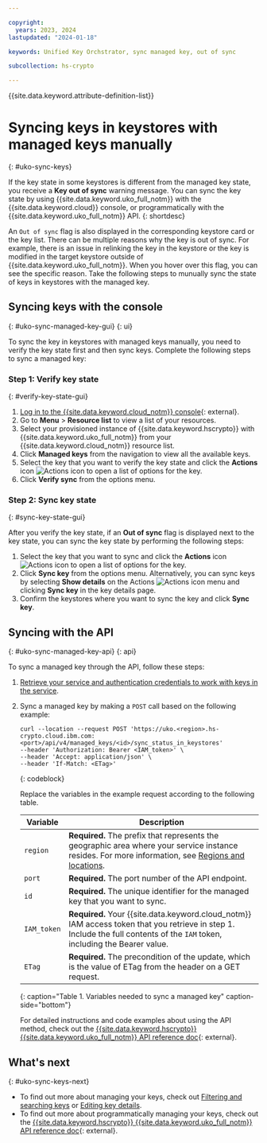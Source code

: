 ```yaml
---

copyright:
  years: 2023, 2024
lastupdated: "2024-01-18"

keywords: Unified Key Orchstrator, sync managed key, out of sync

subcollection: hs-crypto

---
```


{{site.data.keyword.attribute-definition-list}}




# Syncing keys in keystores with managed keys manually
{: #uko-sync-keys}

If the key state in some keystores is different from the managed key state, you receive a **Key out of sync** warning message. You can sync the key state by using {{site.data.keyword.uko_full_notm}} with the {{site.data.keyword.cloud}} console, or programmatically with the {{site.data.keyword.uko_full_notm}} API.
{: shortdesc}

An `Out of sync` flag is also displayed in the corresponding keystore card or the key list. There can be multiple reasons why the key is out of sync. For example, there is an issue in relinking the key in the keystore or the key is modified in the target keystore outside of {{site.data.keyword.uko_full_notm}}. When you hover over this flag, you can see the specific reason. Take the following steps to munually sync the state of keys in keystores with the managed key.


## Syncing keys with the console
{: #uko-sync-managed-key-gui}
{: ui}

To sync the key in keystores with managed keys manually, you need to verify the key state first and then sync keys. Complete the following steps to sync a managed key:

### Step 1: Verify key state
{: #verify-key-state-gui}

1. [Log in to the {{site.data.keyword.cloud_notm}} console](https://cloud.ibm.com/login){: external}.
2. Go to **Menu** &gt; **Resource list** to view a list of your resources.
3. Select your provisioned instance of {{site.data.keyword.hscrypto}} with {{site.data.keyword.uko_full_notm}} from your {{site.data.keyword.cloud_notm}} resource list.
4. Click **Managed keys** from the navigation to view all the available keys.
5. Select the key that you want to verify the key state and click the **Actions** icon ![Actions icon](../icons/action-menu-icon.svg "Actions") to open a list of options for the key.
6. Click **Verify sync** from the options menu. 

### Step 2: Sync key state
{: #sync-key-state-gui}

After you verify the key state, if an **Out of sync** flag is displayed next to the key state, you can sync the key state by performing the following steps:

1. Select the key that you want to sync and click the **Actions** icon ![Actions icon](../icons/action-menu-icon.svg "Actions") to open a list of options for the key.
2. Click **Sync key** from the options menu. Alternatively, you can sync keys by selecting **Show details** on the Actions ![Actions icon](../icons/action-menu-icon.svg "Actions") menu and clicking **Sync key** in the key details page. 
3. Confirm the keystores where you want to sync the key and click **Sync key**.


## Syncing with the API
{: #uko-sync-managed-key-api}
{: api}

To sync a managed key through the API, follow these steps:

1. [Retrieve your service and authentication credentials to work with keys in the service](/docs/hs-crypto?topic=hs-crypto-set-up-uko-api).
   
2. Sync a managed key by making a `POST` call based on the following example:

    ```
    curl --location --request POST 'https://uko.<region>.hs-crypto.cloud.ibm.com:<port>/api/v4/managed_keys/<id>/sync_status_in_keystores' 
    --header 'Authorization: Bearer <IAM_token>' \
    --header 'Accept: application/json' \
    --header 'If-Match: <ETag>'
    ```
    {: codeblock}

    Replace the variables in the example request according to the following table.

    | Variable | Description |
    | --- | --- |
    | `region` | **Required.** The prefix that represents the geographic area where your service instance resides. For more information, see [Regions and locations](/docs/hs-crypto?topic=hs-crypto-regions). |
    | `port` | **Required.** The port number of the API endpoint. |
    | `id` | **Required.** The unique identifier for the managed key that you want to sync. |
    | `IAM_token` | **Required.** Your {{site.data.keyword.cloud_notm}} IAM access token that you retrieve in step 1. Include the full contents of the `IAM` token, including the Bearer value. |
    | `ETag` | **Required.** The precondition of the update, which is the value of ETag from the header on a GET request. |
    {: caption="Table 1. Variables needed to sync a managed key" caption-side="bottom"}

    For detailed instructions and code examples about using the API method, check out the [{{site.data.keyword.hscrypto}} {{site.data.keyword.uko_full_notm}} API reference doc](/apidocs/uko#sync-managed-key){: external}.

## What's next
{: #uko-sync-keys-next}

- To find out more about managing your keys, check out [Filtering and searching keys](/docs/hs-crypto?topic=hs-crypto-search-key-list) or [Editing key details](/docs/hs-crypto?topic=hs-crypto-edit-kms-keys).
- To find out more about programmatically managing your keys, check out the [{{site.data.keyword.hscrypto}} {{site.data.keyword.uko_full_notm}} API reference doc](/apidocs/uko){: external}.

